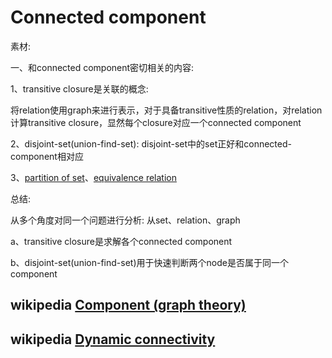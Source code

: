 # Connected component

素材:

一、和connected component密切相关的内容:

1、transitive closure是关联的概念:

将relation使用graph来进行表示，对于具备transitive性质的relation，对relation计算transitive closure，显然每个closure对应一个connected component

2、disjoint-set(union-find-set): disjoint-set中的set正好和connected-component相对应

3、[partition of set](https://en.wikipedia.org/wiki/Partition_of_a_set)、[equivalence relation](https://en.wikipedia.org/wiki/Equivalence_relation) 



总结:

从多个角度对同一个问题进行分析: 从set、relation、graph

a、transitive closure是求解各个connected component

b、disjoint-set(union-find-set)用于快速判断两个node是否属于同一个component



## wikipedia [Component (graph theory)](https://en.wikipedia.org/wiki/Component_(graph_theory))



## wikipedia [Dynamic connectivity](https://en.wikipedia.org/wiki/Dynamic_connectivity)



